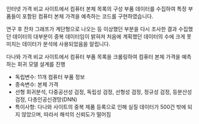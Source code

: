 인터넷 가격 비교 사이트에서 컴퓨터 본체 목록의 구성 부품 데이터를 수집하여 특정 부품들이 포함된 컴퓨터 본체 가격을 예측하는 코드를 구현하였습니다.

연구 후 잔차 그래프가 계단형으로 나오는 등 이상했던 부분을 다시 조사한 결과 수집했던 데이터의 대부분이 중복 데이터임이 밝혀져 
처음에 계획했던 데이터의 수에 크게 못 미치는 데이터가 분석에 사용되었음을 알립니다.

다나와 가격 비교 사이트에서 컴퓨터 부품 목록을 크롤링하여 컴퓨터 본체 가격을 예측하는 회귀 모델 설계를 진행

- 독립변수: 11개 컴퓨터 부품 정보
- 종속변수: 본체 가격
- 선형 회귀분석, 다중공선성 검정, 독립성 검정, 선형성 검정, 정규성 검정, 등분산성 검정, 다층인공신경망(DNN)
- 특이사항: 다나와 사이트의 중복 제품 등록으로 인해 실질 데이터가 500건 밖에 되지 않았으며, 따라서 해석의 신뢰도가 떨어짐
